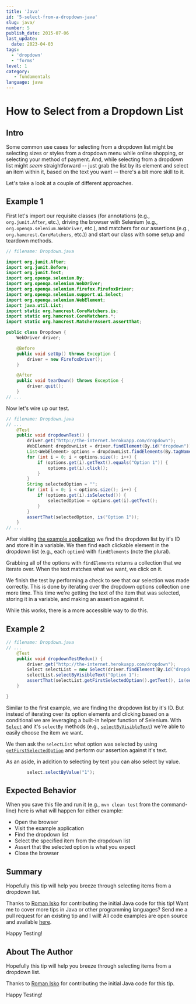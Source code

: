 ```yaml
---
title: 'Java'
id: '5-select-from-a-dropdown-java'
slug: java/
number: 5
publish_date: 2015-07-06
last_update:
  date: 2023-04-03
tags:
  - 'dropdown'
  - 'forms'
level: 1
category:
   - fundamentals
language: java
---
```


# How to Select from a Dropdown List

## Intro

Some common use cases for selecting from a dropdown list might be selecting sizes or styles from a dropdown menu while online shopping, or selecting your method of payment. And, while selecting from a dropdown list might *seem* straightforward -- just grab the list by its element and select an item within it, based on the text you want -- there's a bit more skill to it.

Let's take a look at a couple of different approaches.

## Example 1

First let's import our requisite classes (for annotations (e.g., `org.junit.After`, etc.), driving the browser with Selenium (e.g., `org.openqa.selenium.WebDriver`, etc.), and matchers for our assertions (e.g., `org.hamcrest.CoreMatchers`, etc.)) and start our class with some setup and teardown methods.

```java
// filename: Dropdown.java

import org.junit.After;
import org.junit.Before;
import org.junit.Test;
import org.openqa.selenium.By;
import org.openqa.selenium.WebDriver;
import org.openqa.selenium.firefox.FirefoxDriver;
import org.openqa.selenium.support.ui.Select;
import org.openqa.selenium.WebElement;
import java.util.List;
import static org.hamcrest.CoreMatchers.is;
import static org.hamcrest.CoreMatchers.*;
import static org.hamcrest.MatcherAssert.assertThat;

public class Dropdown {
    WebDriver driver;

    @Before
    public void setUp() throws Exception {
        driver = new FirefoxDriver();
    }

    @After
    public void tearDown() throws Exception {
        driver.quit();
    }
// ...
```

Now let's wire up our test.

```java
// filename: Dropdown.java
// ...
    @Test
    public void dropdownTest() {
        driver.get("http://the-internet.herokuapp.com/dropdown");
        WebElement dropdownList = driver.findElement(By.id("dropdown"));
        List<WebElement> options = dropdownList.findElements(By.tagName("option"));
        for (int i = 0; i < options.size(); i++) {
            if (options.get(i).getText().equals("Option 1")) {
                options.get(i).click();
            }
        }
        String selectedOption = "";
        for (int i = 0; i < options.size(); i++) {
            if (options.get(i).isSelected()) {
                selectedOption = options.get(i).getText();
            }
        }
        assertThat(selectedOption, is("Option 1"));
    }
// ...
```

After visiting [the example application](http://the-internet.herokuapp.com/dropdown) we find the dropdown list by it's ID and store it in a variable. We then find each clickable element in the dropdown list (e.g., each `option`) with `findElements` (note the plural).

Grabbing all of the options with `findElements` returns a collection that we iterate over. When the text matches what we want, we click on it.

We finish the test by performing a check to see that our selection was made correctly. This is done by iterating over the dropdown options collection one more time. This time we're getting the text of the item that was selected, storing it in a variable, and making an assertion against it.

While this works, there is a more accessible way to do this.

## Example 2

```java
// filename: Dropdown.java
// ...
    @Test
    public void dropdownTestRedux() {
        driver.get("http://the-internet.herokuapp.com/dropdown");
        Select selectList = new Select(driver.findElement(By.id("dropdown")));
        selectList.selectByVisibleText("Option 1");
        assertThat(selectList.getFirstSelectedOption().getText(), is(equalTo("Option 1")));
    }

}
```

Similar to the first example, we are finding the dropdown list by it's ID. But instead of iterating over its option elements and clicking based on a conditional we are leveraging a built-in helper function of Selenium. With [`Select`](https://seleniumhq.github.io/selenium/docs/api/java/org/openqa/selenium/support/ui/Select.html) and it's `selectBy` methods (e.g., [`selectByVisibleText`](https://seleniumhq.github.io/selenium/docs/api/java/org/openqa/selenium/support/ui/Select.html#selectByVisibleText-java.lang.String-)) we're able to easily choose the item we want.

We then ask the `selectList` what option was selected by using [`getFirstSelectedOption`](https://seleniumhq.github.io/selenium/docs/api/java/org/openqa/selenium/support/ui/Select.html#getFirstSelectedOption--) and perform our assertion against it's text.

As an aside, in addition to selecting by text you can also select by value.

```java
        select.selectByValue("1");
```

## Expected Behavior

When you save this file and run it (e.g., `mvn clean test` from the command-line) here is what will happen for either example:

+ Open the browser
+ Visit the example application
+ Find the dropdown list
+ Select the specified item from the dropdown list
+ Assert that the selected option is what you expect 
+ Close the browser

## Summary

Hopefully this tip will help you breeze through selecting items from a dropdown list.

Thanks to [Roman Isko](https://github.com/RomanIsko) for contributing the initial Java code for this tip! Want me to cover more tips in Java or other programming languages? Send me a pull request for an existing tip and I will! All code examples are open source and available [here](http://github.com/tourdedave/elemental-selenium-tips).

Happy Testing!

## About The Author

Hopefully this tip will help you breeze through selecting items from a dropdown list.

Thanks to [Roman Isko](https://github.com/RomanIsko) for contributing the initial Java code for this tip.

Happy Testing!
